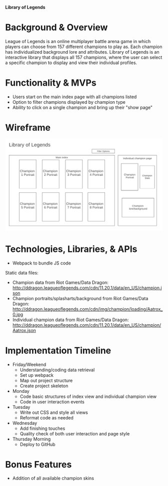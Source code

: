 **Library of Legends**

# Background & Overview
League of Legends is an online multiplayer battle arena game in which players can choose from 157 different champions to play as. Each champion has individualized background lore and attributes. Library of Legends is an interactive library that displays all 157 champions, where the user can select a specific champion to display and view their individual profiles. 


# Functionality & MVPs
* Users start on the main index page with all champions listed
* Option to filter champions displayed by champion type
* Ability to click on a single champion and bring up their "show page"

# Wireframe
<img src="wireframes/wireframe.png"></img>

# Technologies, Libraries, & APIs
* Webpack to bundle JS code

Static data files:
* Champion data from Riot Games/Data Dragon: http://ddragon.leagueoflegends.com/cdn/11.20.1/data/en_US/champion.json
* Champion portraits/splasharts/background from Riot Games/Data Dragon: http://ddragon.leagueoflegends.com/cdn/img/champion/loading/Aatrox_0.jpg
* Individual champion data from Riot Games/Data Dragon: http://ddragon.leagueoflegends.com/cdn/11.20.1/data/en_US/champion/Aatrox.json

# Implementation Timeline
* Friday/Weekend
    - Understanding/coding data retrieval
    - Set up webpack
    - Map out project structure
    - Create project skeleton
* Monday
    - Code basic structures of index view and individual champion view
    - Code in user interaction events
* Tuesday
    - Write out CSS and style all views
    - Reformat code as needed
* Wednesday
    - Add finishing touches
    - Quality check of both user interaction and page style
* Thursday Morning
    - Deploy to GitHub

# Bonus Features
* Addition of all available champion skins



